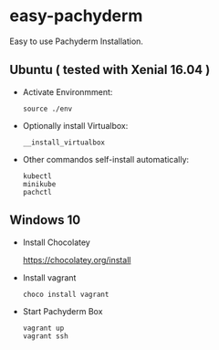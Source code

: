 # easy-pachyderm

Easy to use Pachyderm Installation.

## Ubuntu  ( tested with Xenial 16.04 )

- Activate Environmment:

      source ./env

- Optionally install Virtualbox:

      __install_virtualbox

- Other commandos self-install automatically:

      kubectl
      minikube
      pachctl

## Windows 10

- Install Chocolatey

  https://chocolatey.org/install

- Install vagrant

      choco install vagrant

- Start Pachyderm Box

      vagrant up
      vagrant ssh
